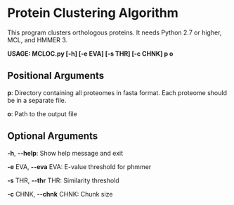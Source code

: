 # Protein Clustering Algorithm
This program clusters orthologous proteins. It needs Python 2.7 or higher, MCL, and HMMER 3.

**USAGE: MCLOC.py [-h] [-e EVA] [-s THR] [-c CHNK] p o**

## Positional Arguments
**p**:	Directory containing all proteomes in fasta format. Each proteome should be in a separate file.

**o**:	Path to the output file

## Optional Arguments
**\-h**, **\-\-help**: Show help message and exit

**\-e** EVA, **\-\-eva** EVA: E-value threshold for phmmer

**\-s** THR, **\-\-thr** THR: Similarity threshold

**\-c** CHNK, **\-\-chnk** CHNK: Chunk size
